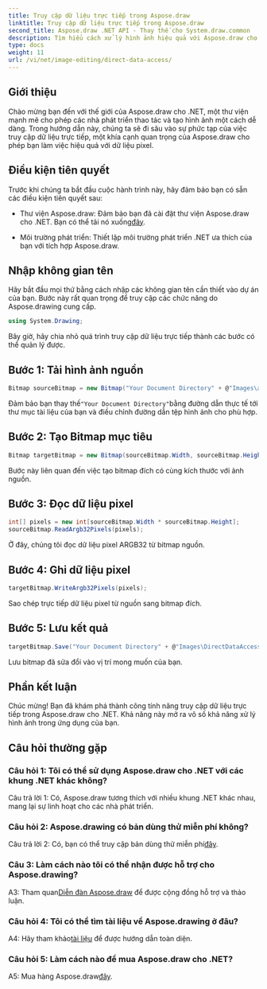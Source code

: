 ```yaml
---
title: Truy cập dữ liệu trực tiếp trong Aspose.draw
linktitle: Truy cập dữ liệu trực tiếp trong Aspose.draw
second_title: Aspose.draw .NET API - Thay thế cho System.draw.common
description: Tìm hiểu cách xử lý hình ảnh hiệu quả với Aspose.draw cho .NET. Đi sâu vào truy cập dữ liệu trực tiếp với hướng dẫn từng bước của chúng tôi.
type: docs
weight: 11
url: /vi/net/image-editing/direct-data-access/
---
```

## Giới thiệu

Chào mừng bạn đến với thế giới của Aspose.draw cho .NET, một thư viện mạnh mẽ cho phép các nhà phát triển thao tác và tạo hình ảnh một cách dễ dàng. Trong hướng dẫn này, chúng ta sẽ đi sâu vào sự phức tạp của việc truy cập dữ liệu trực tiếp, một khía cạnh quan trọng của Aspose.draw cho phép bạn làm việc hiệu quả với dữ liệu pixel.

## Điều kiện tiên quyết

Trước khi chúng ta bắt đầu cuộc hành trình này, hãy đảm bảo bạn có sẵn các điều kiện tiên quyết sau:

-  Thư viện Aspose.draw: Đảm bảo bạn đã cài đặt thư viện Aspose.draw cho .NET. Bạn có thể tải nó xuống[đây](https://releases.aspose.com/drawing/net/).

- Môi trường phát triển: Thiết lập môi trường phát triển .NET ưa thích của bạn với tích hợp Aspose.draw.

## Nhập không gian tên

Hãy bắt đầu mọi thứ bằng cách nhập các không gian tên cần thiết vào dự án của bạn. Bước này rất quan trọng để truy cập các chức năng do Aspose.drawing cung cấp.

```csharp
using System.Drawing;
```

Bây giờ, hãy chia nhỏ quá trình truy cập dữ liệu trực tiếp thành các bước có thể quản lý được.

## Bước 1: Tải hình ảnh nguồn

```csharp
Bitmap sourceBitmap = new Bitmap("Your Document Directory" + @"Images\aspose_logo.png");
```

 Đảm bảo bạn thay thế`"Your Document Directory"`bằng đường dẫn thực tế tới thư mục tài liệu của bạn và điều chỉnh đường dẫn tệp hình ảnh cho phù hợp.

## Bước 2: Tạo Bitmap mục tiêu

```csharp
Bitmap targetBitmap = new Bitmap(sourceBitmap.Width, sourceBitmap.Height, System.Drawing.Imaging.PixelFormat.Format32bppPArgb);
```

Bước này liên quan đến việc tạo bitmap đích có cùng kích thước với ảnh nguồn.

## Bước 3: Đọc dữ liệu pixel

```csharp
int[] pixels = new int[sourceBitmap.Width * sourceBitmap.Height];
sourceBitmap.ReadArgb32Pixels(pixels);
```

Ở đây, chúng tôi đọc dữ liệu pixel ARGB32 từ bitmap nguồn.

## Bước 4: Ghi dữ liệu pixel

```csharp
targetBitmap.WriteArgb32Pixels(pixels);
```

Sao chép trực tiếp dữ liệu pixel từ nguồn sang bitmap đích.

## Bước 5: Lưu kết quả

```csharp
targetBitmap.Save("Your Document Directory" + @"Images\DirectDataAccess_out.png");
```

Lưu bitmap đã sửa đổi vào vị trí mong muốn của bạn.

## Phần kết luận

Chúc mừng! Bạn đã khám phá thành công tính năng truy cập dữ liệu trực tiếp trong Aspose.draw cho .NET. Khả năng này mở ra vô số khả năng xử lý hình ảnh trong ứng dụng của bạn.

## Câu hỏi thường gặp

### Câu hỏi 1: Tôi có thể sử dụng Aspose.draw cho .NET với các khung .NET khác không?

Câu trả lời 1: Có, Aspose.draw tương thích với nhiều khung .NET khác nhau, mang lại sự linh hoạt cho các nhà phát triển.

### Câu hỏi 2: Aspose.drawing có bản dùng thử miễn phí không?

 Câu trả lời 2: Có, bạn có thể truy cập bản dùng thử miễn phí[đây](https://releases.aspose.com/).

### Câu 3: Làm cách nào tôi có thể nhận được hỗ trợ cho Aspose.drawing?

 A3: Tham quan[Diễn đàn Aspose.draw](https://forum.aspose.com/c/diagram/17) để được cộng đồng hỗ trợ và thảo luận.

### Câu hỏi 4: Tôi có thể tìm tài liệu về Aspose.drawing ở đâu?

A4: Hãy tham khảo[tài liệu](https://reference.aspose.com/drawing/net/) để được hướng dẫn toàn diện.

### Câu hỏi 5: Làm cách nào để mua Aspose.draw cho .NET?

 A5: Mua hàng Aspose.draw[đây](https://purchase.aspose.com/buy).